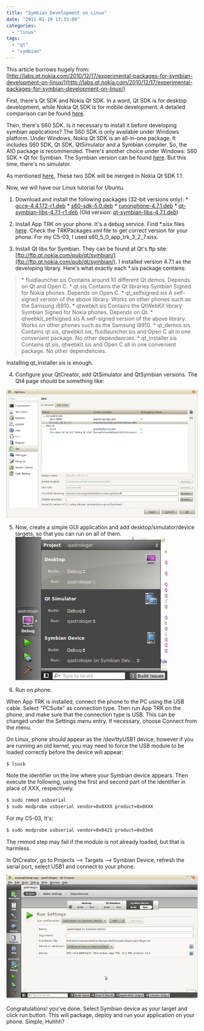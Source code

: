 ```yaml
---
title: "Symbian Development on Linux"
date: "2011-01-19 17:33:00"
categories: 
  - "linux"
tags: 
  - "qt"
  - "symbian"
---
```


This article borrows hugely from: [http://labs.qt.nokia.com/2010/12/17/experimental-packages-for-symbian-development-on-linux/](http://labs.qt.nokia.com/2010/12/17/experimental-packages-for-symbian-development-on-linux/)

First, there's Qt SDK and Nokia Qt SDK. In a word, Qt SDK is for desktop development, while Nokia Qt SDK is for mobile development. A detailed comparison can be found [here](http://qt.nokia.com/products/qt-for-mobile-platforms#qtfornokia).

Then, there's S60 SDK. Is it necessary to install it before developing symbian applications? The S60 SDK is only available under Windows platform. Under Windows, Nokia Qt SDK is an all-in-one package. It includes S60 SDK, Qt SDK, QtSimulator and a Symbian compiler. So, the AIO package is recommended. There's another choice under Windows: S60 SDK + Qt for Symbian. The Symbian version can be found [here](http://qt.nokia.com/downloads/symbian-cpp). But this time, there's no simulator.

As mentioned [here](http://labs.qt.nokia.com/2010/11/09/qt-4-7-1-released/), These two SDK will be merged in Nokia Qt SDK 1.1.

Now, we will have our Linux tutorial for Ubuntu.

1. Download and install the following packages (32-bit versions only): \* [gcce-4.4.172-r1.deb](http://pepper.troll.no/s60prereleases/linux-packages/gcce-4.4.172-r1.deb) \* [s60-sdk-5.0.deb](http://pepper.troll.no/s60prereleases/linux-packages/s60-sdk-5.0.deb) \* [runonphone-4.7.1.deb](http://pepper.troll.no/s60prereleases/linux-packages/runonphone-4.7.1.deb) \* [qt-symbian-libs-4.7.1-r1.deb](http://pepper.troll.no/s60prereleases/linux-packages/qt-symbian-libs-4.7.1-r1.deb) (Old version: [qt-symbian-libs-4.7.1.deb](http://pepper.troll.no/s60prereleases/linux-packages/qt-symbian-libs-4.7.1.deb))

2. Install App TRK on your phone. It's a debug service. Find \*.sisx files [here](http://tools.ext.nokia.com/trk/). Check the TRKPackages.xml file to get correct version for your phone. For my C5-03, I used s60_5_0_app_trk_3_2_7.sisx.

3. Install Qt libs for Symbian. They can be found at Qt's ftp site: [ftp://ftp.qt.nokia.com/pub/qt/symbian/](ftp://ftp.qt.nokia.com/pub/qt/symbian/). I installed version 4.7.1 as the developing library. Here's what exactly each \*.sis package contains:

> \* fluidlauncher.sis Contains around 10 different Qt demos. Depends on Qt and Open C. \* qt.sis Contains the Qt libraries Symbian Signed for Nokia phones. Depends on Open C. \* qt_selfsigned.sis A self-signed version of the above library. Works on other phones such as the Samsung i8910. \* qtwebkit.sis Contains the QtWebKit library Symbian Signed for Nokia phones. Depends on Qt. \* qtwebkit_selfsigned.sis A self-signed version of the above library. Works on other phones such as the Samsung i8910. \* qt_demos.sis Contains qt.sis, qtwebkit.sis, fluidlauncher.sis and Open C all in one convenient package. No other dependencies. \* qt_installer.sis Contains qt.sis, qtwebkit.sis and Open C all in one convenient package. No other dependencies.

Installing qt_installer.sis is enough.

4. Configure your QtCreator, add QtSimulator and QtSymbian versions. The Qt4 page should be something like:

![qt_symbian_1](../../images/2011/qt_symbian_1.jpg)

5. Now, create a simple GUI application and add desktop/simulator/device targets, so that you can run on all of them. ![qt_symbian_2](../../images/2011/qt_symbian_2.jpg)

6. Run on phone.

When App TRK is installed, connect the phone to the PC using the USB cable. Select "PCSuite" as connection type. Then run App TRK on the phone, and make sure that the connection type is USB. This can be changed under the Settings menu entry. If necessary, choose Connect from the menu.

On Linux, phone should appear as the /dev/ttyUSB1 device, however if you are running an old kernel, you may need to force the USB module to be loaded correctly before the device will appear:

```bash
$ lsusb
```

Note the identifier on the line where your Symbian device appears. Then execute the following, using the first and second part of the identifier in place of XXX, respectively.

```bash
$ sudo rmmod usbserial
$ sudo modprobe usbserial vendor=0x0XXX product=0x0XXX
```

For my C5-03, It's:

```bash
$ sudo modprobe usbserial vendor=0x0421 product=0x03e6
```

The rmmod step may fail if the module is not already loaded, but that is harmless.

In QtCreator, go to Projects --> Targets --> Symbian Device, refresh the serial port, select USB1 and connect to your phone.

![qt_symbian_3](../../images/2011/qt_symbian_3.jpg)

Congratulations! you've done. Select Symbian device as your target and click run button. This will package, deploy and run your application on your phone. Simple, Huhhh?
